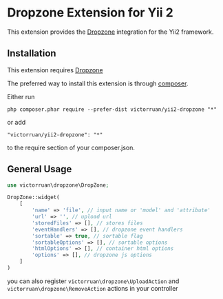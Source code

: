Dropzone Extension for Yii 2
============================

This extension provides the [Dropzone](http://www.dropzonejs.com/) integration for the Yii2 framework.


Installation
------------

This extension requires [Dropzone](https://github.com/enyo/dropzone)

The preferred way to install this extension is through [composer](http://getcomposer.org/download/).

Either run

```
php composer.phar require --prefer-dist victorruan/yii2-dropzone "*"
```

or add

```
"victorruan/yii2-dropzone": "*"
```

to the require section of your composer.json.


General Usage
-------------

```php
use victorruan\dropzone\DropZone;

DropZone::widget(
    [
        'name' => 'file', // input name or 'model' and 'attribute'
        'url' => '', // upload url
        'storedFiles' => [], // stores files
        'eventHandlers' => [], // dropzone event handlers
        'sortable' => true, // sortable flag
        'sortableOptions' => [], // sortable options
        'htmlOptions' => [], // container html options
        'options' => [], // dropzone js options
    ]
)
```

you can also register `victorruan\dropzone\UploadAction` and `victorruan\dropzone\RemoveAction` actions in your controller
